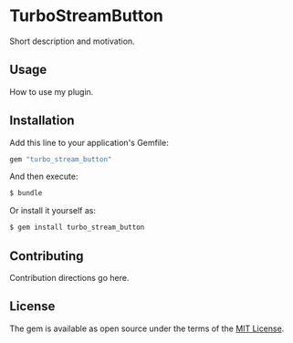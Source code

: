 # TurboStreamButton
Short description and motivation.

## Usage
How to use my plugin.

## Installation
Add this line to your application's Gemfile:

```ruby
gem "turbo_stream_button"
```

And then execute:
```bash
$ bundle
```

Or install it yourself as:
```bash
$ gem install turbo_stream_button
```

## Contributing
Contribution directions go here.

## License
The gem is available as open source under the terms of the [MIT License](https://opensource.org/licenses/MIT).
